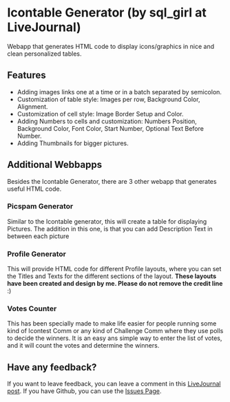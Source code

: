# Icontable Generator (by sql_girl at LiveJournal)
Webapp that generates HTML code to display icons/graphics in nice and clean personalized tables. 

## Features
* Adding images links one at a time or in a batch separated by semicolon.
* Customization of table style: Images per row, Background Color, Alignment.
* Customization of cell style: Image Border Setup and Color.
* Adding Numbers to cells and customization: Numbers Position, Background Color, Font Color, Start Number, Optional Text Before Number.
* Adding Thumbnails for bigger pictures.

## Additional Webbapps
Besides the Icontable Generator, there are 3 other webapp that generates useful HTML code.

### Picspam Generator
Similar to the Icontable generator, this will create a table for displaying Pictures. The addition in this one, is that you can add Description Text in between each picture

### Profile Generator
This will provide HTML code for different Profile layouts, where you can set the Titles and Texts for the different sections of the layout. **These layouts have been created and design by me. Please do not remove the credit line** :)

### Votes Counter
This has been specially made to make life easier for people running some kind of Icontest Comm or any kind of Challenge Comm where they use polls to decide the winners.
It is an easy ans simple way to enter the list of votes, and it will count the votes and determine the winners.


## Have any feedback?
If you want to leave feedback, you can leave a comment in this [LiveJournal post](https://sql-girl.livejournal.com/114796.html).
If you have Github, you can use the [Issues Page](https://github.com/starbuck753/IcontableGenerator/issues).

